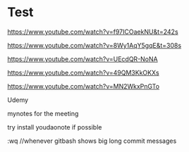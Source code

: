 # Test
https://www.youtube.com/watch?v=f97ICOaekNU&t=242s

https://www.youtube.com/watch?v=8Wy1AqY5gqE&t=308s

https://www.youtube.com/watch?v=UEcdQR-NoNA

https://www.youtube.com/watch?v=49QM3KkOKXs

https://www.youtube.com/watch?v=MN2WkxPnGTo

Udemy

mynotes for the meeting

try install youdaonote if possible

:wq   //whenever gitbash shows big long commit messages
